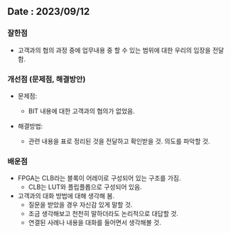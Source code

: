## Date : 2023/09/12
### 잘한점
* 고객과의 협의 과정 중에 업무내용 중 할 수 있는 범위에 대한 우리의 입장을 전달함.

### 개선점 (문제점, 해결방안)
* 문제점:
   * BIT 내용에 대한 고객과의 협의가 없었음.

* 해결방법:
   * 관련 내용을 표로 정리된 것을 전달하고 확인받을 것. 의도를 파악할 것.

### 배운점
* FPGA는 CLB라는 블록이 어레이로 구성되어 있는 구조를 가짐.
	* CLB는 LUT와 플립플롭으로 구성되어 있음.
* 고객과의 대화 방법에 대해 생각해 봄.
	* 질문을 받았을 경우 자신감 있게 말할 것.
	* 조금 생각해보고 천천히 말하더라도 논리적으로 대답할 것.
	* 연결된 사례나 내용을 대화를 들어면서 생각해볼 것.